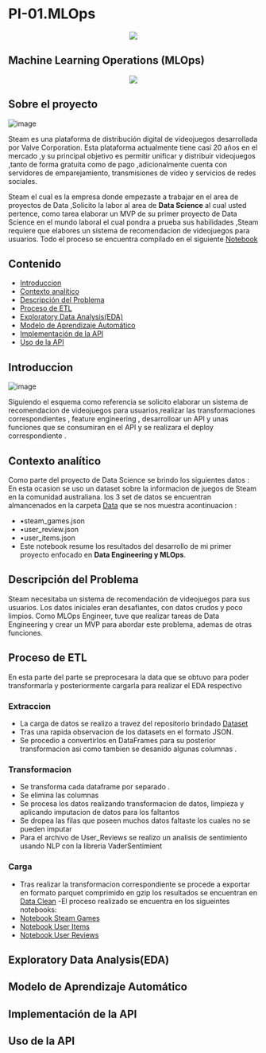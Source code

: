 # **PI-01.MLOps**
<p align="center">
  <img src="https://github.com/AlisterVento/PI-01.MLOps/assets/129628866/671a9101-a8c4-49de-9419-6fe9ff1fdc05"/>
</p>

## **Machine Learning Operations (MLOps)**

<p align="center">
  <img src="https://github.com/AlisterVento/PI-01.MLOps/assets/129628866/728b3afa-25a2-442a-82a9-93b3d62d23e7"/>
</p>

## **Sobre el proyecto**

![image](https://github.com/AlisterVento/PI-01.MLOps/assets/129628866/9c65a280-dc60-486b-bbd2-f27a2c9e7532)

Steam es una plataforma de distribución digital de videojuegos desarrollada por Valve Corporation.
Esta plataforma actualmente tiene casi 20 años en el mercado ,y su principal objetivo es permitir unificar y distribuir videojuegos ,tanto de forma gratuita como de pago
,adicionalmente cuenta con servidores de emparejamiento, transmisiones de vídeo y servicios de redes sociales.

Steam el cual es la empresa donde empezaste a trabajar en el area de proyectos de Data ,Solicito la labor al area de **Data Science** al cual usted pertence,
como  tarea elaborar un MVP de su primer  proyecto de Data Science  en el mundo laboral el cual pondra a prueba sus habilidades ,Steam requiere que elabores
un sistema de recomendacion de videojuegos para usuarios.
Todo el proceso se encuentra compilado en el siguiente [Notebook](/Proyecto%20MLOps.ipynb)

## Contenido

- [Introduccion](#Introduccion)
- [Contexto analítico](#Contexto-analítico)
- [Descripción del Problema](#Descripción-del-Problema)
- [Proceso de ETL](#Proceso-de-ETL)
- [Exploratory Data Analysis(EDA)](#Exploratory-Data-Analysis(EDA))
- [Modelo de Aprendizaje Automático](#modelo-de-aprendizaje-automático)
- [Implementación de la API](#implementación-de-la-api)
- [Uso de la API](#Uso-de-la-API)


## **Introduccion**
![image](https://github.com/AlisterVento/PI-01.MLOps/assets/129628866/35a1d882-8a1f-4e05-9a48-e809d40ae928)

Siguiendo el esquema como referencia se solicito elaborar un sistema de recomendacion de videojuegos para usuarios,realizar las transformaciones correspondientes , feature engineering ,
desarrolloar un API y unas funciones que se consumiran en el API y se realizara el deploy correspondiente .

## Contexto analítico 
Como parte del proyecto de Data Science se brindo los siguientes datos :
En esta ocasion se uso un dataset sobre la informacion de juegos de Steam en la comunidad australiana.
los 3 set de datos se encuentran almancenados en la carpeta [Data](/Data/) que se nos muestra acontinuacion :
- •steam_games.json
- •user_review.json
- •user_items.json
- Este notebook resume los resultados del desarrollo de mi primer proyecto enfocado en **Data Engineering y MLOps**.

## **Descripción del Problema**
Steam necesitaba un sistema de recomendación de videojuegos para sus usuarios. Los datos iniciales eran desafiantes, con datos crudos y poco limpios. Como MLOps Engineer, tuve que realizar tareas de Data Engineering y crear un MVP para abordar este problema, ademas de otras funciones.

## Proceso de ETL
En esta parte del parte se preprocesara la data que se obtuvo para poder transformarla y posteriormente cargarla para realizar el EDA respectivo
### Extraccion
- La carga de datos se realizo a travez del repositorio brindado [Dataset](https://drive.google.com/drive/folders/1HqBG2-sUkz_R3h1dZU5F2uAzpRn7BSpj)
- Tras una rapida observacion de los datasets en el formato JSON.
- Se procedio a convertirlos en DataFrames para su posterior transformacion asi como tambien se desanido algunas columnas .
### Transformacion
- Se transforma cada dataframe por separado .
- Se elimina las columnas 
- Se procesa los datos realizando transformacion de datos, limpieza y aplicando imputacion de datos para los faltantos
- Se dropea las filas que poseen muchos datos faltaste los cuales no se pueden imputar
- Para el archivo de User_Reviews se realizo un analisis de sentimiento usando NLP con la libreria  VaderSentimient 
### Carga
- Tras realizar la transformacion correspondiente se procede a exportar en formato parquet comprimido en gzip
  los resultados se encuentran en [Data Clean](/Data_Clean/)
-El proceso realizado se encuentra en los sigueintes notebooks:
- [Notebook Steam Games](/steam_games%20Analisis.ipynb)
- [Notebook User Items](/user_items%20Analisis.ipynb)
- [Notebook User Reviews](/user_reviews%20Analisis.ipynb)
## Exploratory Data Analysis(EDA)

## Modelo de Aprendizaje Automático

## Implementación de la API

## Uso de la API





